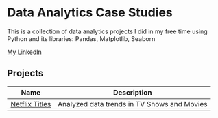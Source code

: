 # Data Analytics Case Studies
This is a collection of data analytics projects I did in my free time using Python and its libraries: Pandas, Matplotlib, Seaborn

[My LinkedIn](https://www.linkedin.com/in/albraa-alsakor-90b218212/)

## Projects
| Name | Description |
|-|-|
| [Netflix Titles](https://github.com/royalfalcon1146/data-analytics-case-studies/tree/main/netflix-titles) | Analyzed data trends in TV Shows and Movies |
